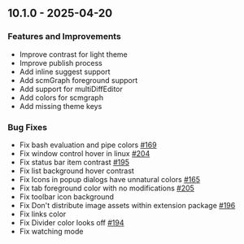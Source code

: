 ## 10.1.0 - 2025-04-20

### Features and Improvements

- Improve contrast for light theme
- Improve publish process
- Add inline suggest support
- Add scmGraph foreground support
- Add support for multiDiffEditor
- Add colors for scmgraph
- Add missing theme keys

### Bug Fixes

- Fix bash evaluation and pipe colors [#169](https://github.com/BeardedBear/bearded-theme/issues/169)
- Fix window control hover in linux [#204](https://github.com/BeardedBear/bearded-theme/issues/204)
- Fix status bar item contrast [#195](https://github.com/BeardedBear/bearded-theme/issues/195)
- Fix list background hover contrast
- Fix Icons in popup dialogs have unnatural colors [#165](https://github.com/BeardedBear/bearded-theme/issues/165)
- Fix tab foreground color with no modifications [#205](https://github.com/BeardedBear/bearded-theme/issues/205)
- Fix toolbar icon background
- Fix Don't distribute image assets within extension package [#196](https://github.com/BeardedBear/bearded-theme/issues/196)
- Fix links color
- Fix Divider color looks off [#194](https://github.com/BeardedBear/bearded-theme/issues/194)
- Fix watching mode

